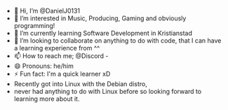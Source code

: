 - 👋 Hi, I’m @DanielJ0131
- 👀 I’m interested in Music, Producing, Gaming and obviously programming!
- 🌱 I’m currently learning Software Development in Kristianstad
- 💞️ I’m looking to collaborate on anything to do with code, that I can have a learning experience from ^^
- 📫 How to reach me; @Discord - 
- 😄 Pronouns: he/him
- ⚡ Fun fact: I'm a quick learner xD
- Recently got into Linux with the Debian distro,
- never had anything to do with Linux before so looking forward to learning more about it.

<!---
DanielJ0131/DanielJ0131 is a ✨ special ✨ repository because its `README.md` (this file) appears on your GitHub profile.
You can click the Preview link to take a look at your changes.
--->
